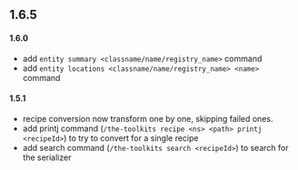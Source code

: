 ## 1.6.5

#### 1.6.0

- add `entity summary <classname/name/registry_name>` command
- add `entity locations <classname/name/registry_name> <name>` command

#### 1.5.1

- recipe conversion now transform one by one, skipping failed ones.
- add printj command (`/the-toolkits recipe <ns> <path> printj <recipeId>`) to try to convert for a single recipe
- add search command (`/the-toolkits search <recipeId>`) to search for the serializer
